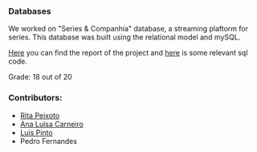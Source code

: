 ### Databases

We worked on "Series & Companhia" database, a streaming plaftorm for series. 
This database was built using the relational model and mySQL.

[Here](https://github.com/rita-peixoto/uminho-lei/blob/main/3YEAR/1st/BD/RelatorioBD_G13_Fase_I.pdf) you can find the report of the project and [here](https://github.com/rita-peixoto/uminho-lei/blob/main/3YEAR/1st/BD/queries.sql) is some relevant sql code.

Grade: 18 out of 20


### Contributors:
- [Rita Peixoto](https://github.com/rita-peixoto)
- [Ana Luísa Carneiro](https://github.com/Analucar)
- [Luís Pinto](https://github.com/L-Pinto)
- Pedro Fernandes

